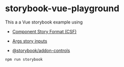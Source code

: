 # storybook-vue-playground

This a a Vue storybook example using
- [Component Story Format (CSF)](https://github.com/storybookjs/storybook/blob/next/docs/src/pages/formats/component-story-format/index.md)

- [Args story inputs](https://github.com/storybookjs/storybook/blob/next/docs/src/pages/formats/component-story-format/index.md#args-story-inputs)

- [@storybook/addon-controls](https://www.npmjs.com/package/@storybook/addon-controls)

```bash
npm run storybook
```
